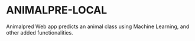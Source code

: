 # ANIMALPRE-LOCAL
Animalpred Web app predicts an animal class using Machine Learning, and other added functionalities.
